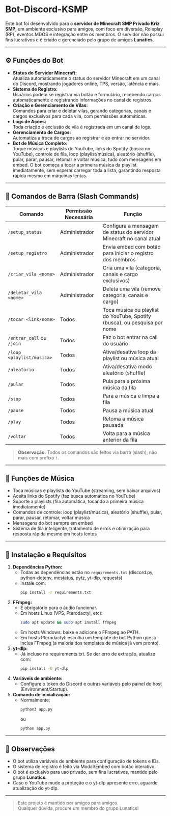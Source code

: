 # Bot-Discord-KSMP

Este bot foi desenvolvido para o **servidor de Minecraft SMP Privado Kriz SMP**, um ambiente exclusivo para amigos, com foco em diversão, Roleplay (RP), eventos MDOS e integração entre os membros. O servidor não possui fins lucrativos e é criado e gerenciado pelo grupo de amigos **Lunatics**.

---

## ⚙️ Funções do Bot

- **Status do Servidor Minecraft:**  
  Atualiza automaticamente o status do servidor Minecraft em um canal do Discord, mostrando jogadores online, TPS, versão, latência e mais.
- **Sistema de Registro:**  
  Usuários podem se registrar via botão e formulário, recebendo cargos automaticamente e registrando informações no canal de registros.
- **Criação e Gerenciamento de Vilas:**  
  Comandos para criar e deletar vilas, gerando categorias, canais e cargos exclusivos para cada vila, com permissões automáticas.
- **Logs de Ações:**  
  Toda criação e exclusão de vila é registrada em um canal de logs.
- **Gerenciamento de Cargos:**  
  Automatiza a troca de cargos ao registrar e ao entrar no servidor.
- **Bot de Música Completo:**  
  Toque músicas e playlists do YouTube, links do Spotify (busca no YouTube), controle de fila, loop (playlist/música), aleatório (shuffle), pular, parar, pausar, retomar e voltar música, tudo com mensagens em embed. O bot começa a tocar a primeira música da playlist imediatamente, sem esperar carregar toda a lista, garantindo resposta rápida mesmo em máquinas lentas.

---

## 📜 Comandos de Barra (Slash Commands)

| Comando                   | Permissão Necessária | Função                                                                 |
|---------------------------|---------------------|------------------------------------------------------------------------|
| `/setup_status`           | Administrador       | Configura a mensagem de status do servidor Minecraft no canal atual     |
| `/setup_registro`         | Administrador       | Envia embed com botão para iniciar o registro dos membros               |
| `/criar_vila <nome>`      | Administrador       | Cria uma vila (categoria, canais e cargo exclusivos)                    |
| `/deletar_vila <nome>`    | Administrador       | Deleta uma vila (remove categoria, canais e cargo)                      |
| `/tocar <link/nome>`      | Todos               | Toca música ou playlist do YouTube, Spotify (busca), ou pesquisa por nome|
| `/entrar_call` ou `/join` | Todos               | Faz o bot entrar na call do usuário                                    |
| `/loop <playlist/musica>` | Todos               | Ativa/desativa loop da playlist ou música atual                         |
| `/aleatorio`              | Todos               | Ativa/desativa modo aleatório (shuffle)                                 |
| `/pular`                  | Todos               | Pula para a próxima música da fila                                      |
| `/stop`                   | Todos               | Para a música e limpa a fila                                            |
| `/pause`                  | Todos               | Pausa a música atual                                                   |
| `/play`                   | Todos               | Retoma a música pausada                                                |
| `/voltar`                 | Todos               | Volta para a música anterior da fila                                    |

> **Observação:** Todos os comandos são feitos via barra (slash), não mais com prefixo `!`.

---

## 🎵 Funções de Música

- Toca músicas e playlists do YouTube (streaming, sem baixar arquivos)
- Aceita links do Spotify (faz busca automática no YouTube)
- Suporte a playlists (fila automática, tocando a primeira música imediatamente)
- Comandos de controle: loop (playlist/música), aleatório (shuffle), pular, parar, pausar, retomar, voltar música
- Mensagens do bot sempre em embed
- Sistema de fila inteligente, tratamento de erros e otimização para resposta rápida mesmo em hosts lentos

---

## 🚀 Instalação e Requisitos

1. **Dependências Python:**
   - Todas as dependências estão no `requirements.txt` (discord.py, python-dotenv, mcstatus, pytz, yt-dlp, requests)
   - Instale com:
     ```bash
     pip install -r requirements.txt
     ```
2. **FFmpeg:**
   - É obrigatório para o áudio funcionar.
   - Em hosts Linux (VPS, Pterodactyl, etc):
     ```bash
     sudo apt update && sudo apt install ffmpeg
     ```
   - Em hosts Windows: baixe e adicione o FFmpeg ao PATH.
   - Em hosts Pterodactyl: escolha um template de bot Python que já inclua FFmpeg (a maioria dos templates de música já vem pronto).
3. **yt-dlp:**
   - Já incluso no requirements.txt. Se der erro de extração, atualize com:
     ```bash
     pip install -U yt-dlp
     ```
4. **Variáveis de ambiente:**
   - Configure o token do Discord e outras variáveis pelo painel do host (Environment/Startup).
5. **Comando de inicialização:**
   - Normalmente:
     ```bash
     python3 app.py
     ```
     ou
     ```bash
     python app.py
     ```

---

## 📝 Observações

- O bot utiliza variáveis de ambiente para configuração de tokens e IDs.
- O sistema de registro é feito via Modal/Embed com botão interativo.
- O bot é exclusivo para uso privado, sem fins lucrativos, mantido pelo grupo **Lunatics**.
- Caso o YouTube mude a proteção e o yt-dlp apresente erro, aguarde atualização do yt-dlp.

---

> Este projeto é mantido por amigos para amigos.  
> Qualquer dúvida, procure um membro do grupo Lunatics!
